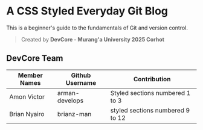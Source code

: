 # A CSS Styled Everyday Git Blog

This is a beginner's guide to the fundamentals of Git and version control.

>Created by **DevCore - Murang'a University 2025 Corhot**

## DevCore Team
| Member Names | Github Username | Contribution |
|--------------|-----------------|--------------|
| Amon Victor   | arman-develops   | Styled sections numbered 1 to 3 |
|Brian Nyairo | brianz-man | styled sections numbered 9 to 12|
